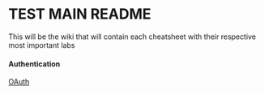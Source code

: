 # TEST MAIN README

This will be the wiki that will contain each cheatsheet with their respective most important labs

#### Authentication
[OAuth](All-Topics/OAuth/01-CHEATSHEET+LABS.md)
